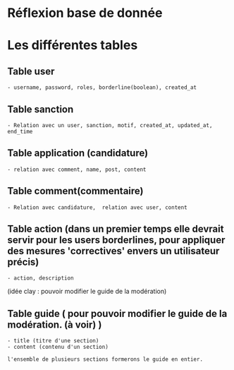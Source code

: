 # **Réflexion base de donnée**

# Les différentes tables 

## Table user

    - username, password, roles, borderline(boolean), created_at

## Table sanction

    - Relation avec un user, sanction, motif, created_at, updated_at, end_time

## Table application (candidature)

    - relation avec comment, name, post, content

## Table comment(commentaire)

    - Relation avec candidature,  relation avec user, content

## Table action (dans un premier temps elle devrait servir pour les users borderlines, pour appliquer des mesures 'correctives' envers un utilisateur précis)

    - action, description

(idée clay :  pouvoir modifier le guide de la modération)
## Table guide ( pour pouvoir modifier le guide de la modération. (à voir) )

    - title (titre d'une section)
    - content (contenu d'un section)

    l'ensemble de plusieurs sections formerons le guide en entier.

